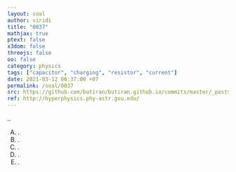 ```yaml
---
layout: soal
author: viridi
title: "0037"
mathjax: true
ptext: false
x3dom: false
threejs: false
oo: false
category: physics
tags: ["capacitor", "charging", "resistor", "current"]
date: 2021-03-12 06:37:00 +07
permalink: /soal/0037
src: https://github.com/butiran/butiran.github.io/commits/master/_posts/soal/01/2021-03-12-blank-7.md
ref: http://hyperphysics.phy-astr.gsu.edu/
---
```

..

<ol type="A">
<li>.
<li>.
<li>.
<li>.
<li>.
